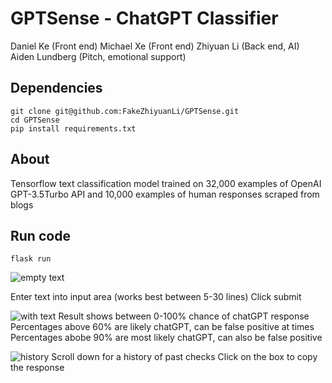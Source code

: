 # GPTSense - ChatGPT Classifier

Daniel Ke (Front end)
Michael Xe (Front end)
Zhiyuan Li (Back end, AI)
Aiden Lundberg (Pitch, emotional support)

## Dependencies
```
git clone git@github.com:FakeZhiyuanLi/GPTSense.git
cd GPTSense
pip install requirements.txt
```

## About
Tensorflow text classification model trained on 32,000 examples of OpenAI GPT-3.5Turbo API and 10,000 examples of human responses scraped from blogs

## Run code
```
flask run
```
![empty text](https://i.imgur.com/eV3CWv8.png)

Enter text into input area (works best between 5-30 lines)
Click submit

![with text](https://imgur.com/H5ZxQDg)
Result shows between 0-100% chance of chatGPT response
Percentages above 60% are likely chatGPT, can be false positive at times
Percentages abobe 90% are most likely chatGPT, can also be false positive

![history](https://imgur.com/9bi2V06)
Scroll down for a history of past checks
Click on the box to copy the response
